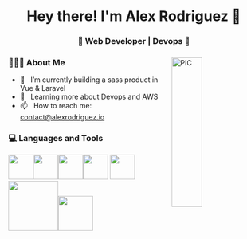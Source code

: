 <h1 align="center">Hey there! I'm Alex Rodriguez 👋 </h1>
<h3 align="center">🚀 Web Developer  |  Devops  🚀</h3>
<div>
<img width = "35%" align="right" alt="PIC" height="300px" src="https://media.giphy.com/media/tOFKFDbeh9V7y/source.gif" />
<div align="left"> 
  <h3> 👨🏻‍💻 About Me </h3>

  
  - 💼 &nbsp; I’m currently building a sass product in Vue & Laravel
  - 🌱 &nbsp; Learning more about Devops and AWS
  - 📫 &nbsp; How to reach me: contact@alexrodriguez.io
  
</div> 
</div>

<div>
  <h3> 💻 Languages and Tools </h3>
  <p>
<img src="https://media3.giphy.com/media/ln7z2eWriiQAllfVcn/200w.webp" width="50"><img src="https://upload.wikimedia.org/wikipedia/commons/9/95/Vue.js_Logo_2.svg" width="50"><img src="https://i.giphy.com/media/IdyAQJVN2kVPNUrojM/200.webp" width="50"><img src="https://upload.wikimedia.org/wikipedia/commons/9/9a/Laravel.svg" width="50">
<img src="https://www.bvisible.agency/wp-content/uploads/2019/04/php5-logo-png.png" width="50"><img src="https://media.giphy.com/media/kH1DBkPNyZPOk0BxrM/giphy.gif" width="100"><img src="https://media.giphy.com/media/SsCYf6DRFJrOpP0IoM/giphy.gif" width="70">
  <p>
</div> 
